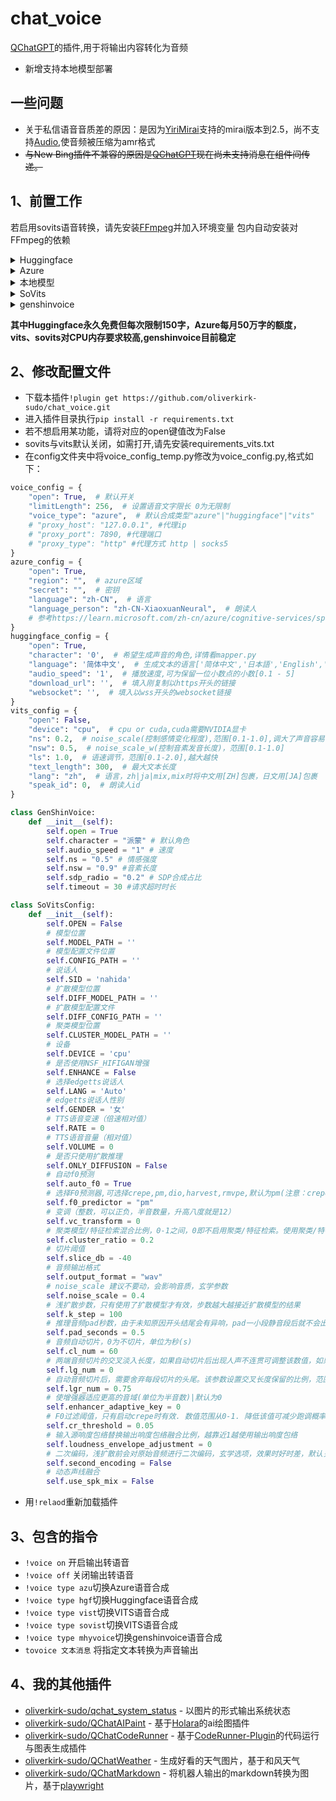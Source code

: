 # chat_voice
[QChatGPT](https://github.com/RockChinQ/QChatGPT)的插件,用于将输出内容转化为音频
- 新增支持本地模型部署
## 一些问题
- 关于私信语音音质差的原因：是因为[YiriMirai](https://github.com/YiriMiraiProject/YiriMirai)支持的mirai版本到2.5，尚不支持[Audio](https://github.com/mamoe/mirai/blob/dev/docs/Messages.md#%E6%B6%88%E6%81%AF%E5%85%83%E7%B4%A0),使音频被压缩为amr格式
- ~~与New Bing插件不兼容的原因是[QChatGPT](https://github.com/RockChinQ/QChatGPT)现在尚未支持消息在组件间传递。~~

## 1、前置工作
若启用sovits语音转换，请先安装[FFmpeg](https://www.ffmpeg.org/download.html)并加入环境变量
包内自动安装对FFmpeg的依赖

<details>
<summary>Huggingface</summary>
    
- 首先注册一个[Huggingface](https://huggingface.co/)的账户
- 在[Plachta](https://huggingface.co/spaces/Plachta/VITS-Umamusume-voice-synthesizer)仓库右上角三点选择(Duplicate this Space)复制空间（选择公有库Public,私有库会导致连不上）
- 等待空间创建完毕
- 打开开发者工具(F12)，在工具栏中选择网络，并随便生成一个音频
- 观察网络控制台有一个join包，点击后会出现的websocket链接（以wss开头），复制下来
- 将生成的音频点击播放一下
- 观察网络控制台有一个wav文件，将链接复制下来，并去掉file=后面的参数，例如:`/tmp/tmp44z9i9_p/tmp82dtww6.wav`，留下的链接形式应该是这样的：
`https://plachta-vits-umamusume-voice-synthesizer.hf.space/file=`
    
</details>

<details>
<summary>Azure</summary>
    
- 首先在[Azure](https://azure.microsoft.com/zh-cn/)注册账号
- 创建[语音服务](https://portal.azure.com/#view/Microsoft_Azure_Marketplace/GalleryItemDetailsBladeNopdl/id/Microsoft.CognitiveServicesSpeechServices)
- 在面板中找到密钥与区域填入配置文件
    
</details>

<details>
<summary>本地模型</summary>
    
- 代码参考自[vits-uma-genshin-honkai](https://huggingface.co/spaces/ikechan8370/vits-uma-genshin-honkai)
- 模型依赖编译环境，请提前安装cmake（非pip安装），Ubuntu/Debian执行 `sudo apt-get install -y python3-dev build-essential libpython3.9-dev gcc g++`,Centos执行`sudo yum groupinstall "Development Tools"`
- 由于默认不使用本地模型，且依赖较多，要使用请到vits文件夹下执行`pip install -r requirements.txt`
- 由于编译环境造成的错误请自行百度
- 将模型(G_latest.pth)与配置文件(config.json)放入model/vits文件夹中,在Releases中下载测试模型model.zip，解压并将两个文件放在model/vits文件夹中，由于只包含纳西妲一个角色，所以请不要更改`speak_id`
- config.json应与模型对应，不可使用其他模型config
- config.json仅支持moegoe内容格式的config文件，具体参考[MoeGoe](https://github.com/CjangCjengh/MoeGoe)
- 未来会支持角色实时切换与角色预览，以及其他参数调节
- 未来会支持[vits-uma-genshin-honkai](https://huggingface.co/spaces/ikechan8370/vits-uma-genshin-honkai)以及提供修改方法[songwy/vits](https://huggingface.co/spaces/songwy/vits)

</details>

<details>
<summary>SoVits</summary>
    
- 代码参考自[so-vits-svc](https://github.com/svc-develop-team/so-vits-svc)
- SoVits占用的资源较多，请确保服务器内存与cpu性能足够
- 环境安装时间较久，请耐心等待
- 由于编译环境造成的错误请自行百度
- 将模型(必要)、配置文件(必要)、扩散模型(选要)、扩散模型配置文件(选要)，聚类模型(选要)放入model/vits文件夹中,解压并将两个文件放在model/sovits文件夹中，并正确配置配置文件
- pretrain中需要下载声音编码器模型，具体请参考[so-vits-svc](https://github.com/svc-develop-team/so-vits-svc)中的说明
- 使用扩散模型时需要修改yaml中的vocoder的ckpt项为`plugins/chat_voice/pkg/sovits/pretrain/nsf_hifigan/model`
    
</details>

<details>
<summary>genshinvoice</summary>
    
- 由[genshinvoice](https://genshinvoice.top/)网站提供服务，合成效果较好，速度较快。
- 按要求修改配置文件
    
</details>

<strong>其中Huggingface永久免费但每次限制150字，Azure每月50万字的额度，vits、sovits对CPU内存要求较高,genshinvoice目前稳定</strong>

## 2、修改配置文件
- 下载本插件`!plugin get https://github.com/oliverkirk-sudo/chat_voice.git`
- 进入插件目录执行`pip install -r requirements.txt`
- 若不想启用某功能，请将对应的open键值改为False
- sovits与vits默认关闭，如需打开,请先安装requirements_vits.txt
- 在config文件夹中将voice_config_temp.py修改为voice_config.py,格式如下：
```python
voice_config = {
    "open": True,  # 默认开关
    "limitLength": 256,  # 设置语音文字限长 0为无限制
    "voice_type": "azure",  # 默认合成类型"azure"|"huggingface"|"vits"
    # "proxy_host": "127.0.0.1", #代理ip
    # "proxy_port": 7890, #代理端口
    # "proxy_type": "http" #代理方式 http | socks5
}
azure_config = {
    "open": True,
    "region": "",  # azure区域
    "secret": "",  # 密钥
    "language": "zh-CN",  # 语言
    "language_person": "zh-CN-XiaoxuanNeural",  # 朗读人
    # 参考https://learn.microsoft.com/zh-cn/azure/cognitive-services/speech-service/language-support?tabs=tts#prebuilt-neural-voices
}
huggingface_config = {
    "open": True,
    "character": '0',  # 希望生成声音的角色,详情看mapper.py
    "language": '简体中文',  # 生成文本的语言['简体中文','日本語','English','Mix']
    "audio_speed": '1',  # 播放速度,可为保留一位小数点的小数[0.1 - 5]
    "download_url": '',  # 填入刚复制以https开头的链接
    "websocket": '',  # 填入以wss开头的websocket链接
}
vits_config = {
    "open": False,
    "device": "cpu",  # cpu or cuda,cuda需要NVIDIA显卡
    "ns": 0.2,  # noise_scale(控制感情变化程度),范围[0.1-1.0],调大了声音容易怪，除非模型好
    "nsw": 0.5,  # noise_scale_w(控制音素发音长度)，范围[0.1-1.0]
    "ls": 1.0,  # 语速调节，范围[0.1-2.0],越大越快
    "text_length": 300,  # 最大文本长度
    "lang": "zh",  # 语言，zh|ja|mix,mix时将中文用[ZH]包裹，日文用[JA]包裹
    "speak_id": 0,  # 朗读人id
}

class GenShinVoice:
    def __init__(self):
        self.open = True
        self.character = "派蒙" # 默认角色
        self.audio_speed = "1" # 速度
        self.ns = "0.5" # 情感强度
        self.nsw = "0.9" #音素长度
        self.sdp_radio = "0.2" # SDP合成占比
        self.timeout = 30 #请求超时时长

class SoVitsConfig:
    def __init__(self):
        self.OPEN = False
        # 模型位置
        self.MODEL_PATH = ''
        # 模型配置文件位置
        self.CONFIG_PATH = ''
        # 说话人
        self.SID = 'nahida'
        # 扩散模型位置
        self.DIFF_MODEL_PATH = ''
        # 扩散模型配置文件
        self.DIFF_CONFIG_PATH = ''
        # 聚类模型位置
        self.CLUSTER_MODEL_PATH = ''
        # 设备
        self.DEVICE = 'cpu'
        # 是否使用NSF_HIFIGAN增强
        self.ENHANCE = False
        # 选择edgetts说话人
        self.LANG = 'Auto'
        # edgetts说话人性别
        self.GENDER = '女'
        # TTS语音变速（倍速相对值）
        self.RATE = 0
        # TTS语音音量（相对值）
        self.VOLUME = 0
        # 是否只使用扩散推理
        self.ONLY_DIFFUSION = False
        # 自动f0预测
        self.auto_f0 = True
        # 选择F0预测器,可选择crepe,pm,dio,harvest,rmvpe,默认为pm(注意：crepe为原F0使用均值滤波器)
        self.f0_predictor = "pm"
        # 变调（整数，可以正负，半音数量，升高八度就是12）
        self.vc_transform = 0
        # 聚类模型/特征检索混合比例，0-1之间，0即不启用聚类/特征检索。使用聚类/特征检索能提升音色相似度，但会导致咬字下降（如果使用建议0.5左右）
        self.cluster_ratio = 0.2
        # 切片阈值
        self.slice_db = -40
        # 音频输出格式
        self.output_format = "wav"
        # noise_scale 建议不要动，会影响音质，玄学参数
        self.noise_scale = 0.4
        # 浅扩散步数，只有使用了扩散模型才有效，步数越大越接近扩散模型的结果
        self.k_step = 100
        # 推理音频pad秒数，由于未知原因开头结尾会有异响，pad一小段静音段后就不会出现
        self.pad_seconds = 0.5
        # 音频自动切片，0为不切片，单位为秒(s)
        self.cl_num = 60
        # 两端音频切片的交叉淡入长度，如果自动切片后出现人声不连贯可调整该数值，如果连贯建议采用默认值0，注意，该设置会影响推理速度，单位为秒/s
        self.lg_num = 0
        # 自动音频切片后，需要舍弃每段切片的头尾。该参数设置交叉长度保留的比例，范围0-1,左开右闭
        self.lgr_num = 0.75
        # 使增强器适应更高的音域(单位为半音数)|默认为0
        self.enhancer_adaptive_key = 0
        # F0过滤阈值，只有启动crepe时有效. 数值范围从0-1. 降低该值可减少跑调概率，但会增加哑音
        self.cr_threshold = 0.05
        # 输入源响度包络替换输出响度包络融合比例，越靠近1越使用输出响度包络
        self.loudness_envelope_adjustment = 0
        # 二次编码，浅扩散前会对原始音频进行二次编码，玄学选项，效果时好时差，默认关闭
        self.second_encoding = False
        # 动态声线融合
        self.use_spk_mix = False

```
- 用`!relaod`重新加载插件
## 3、包含的指令
- `!voice on` 开启输出转语音
- `!voice off` 关闭输出转语音
- `!voice type azu`切换Azure语音合成
- `!voice type hgf`切换Huggingface语音合成
- `!voice type vist`切换VITS语音合成
- `!voice type sovist`切换VITS语音合成
- `!voice type mhyvoice`切换genshinvoice语音合成
- `tovoice 文本消息` 将指定文本转换为声音输出
## 4、我的其他插件
- [oliverkirk-sudo/qchat_system_status](https://github.com/oliverkirk-sudo/qchat_system_status) - 以图片的形式输出系统状态
- [oliverkirk-sudo/QChatAIPaint](https://github.com/oliverkirk-sudo/QChatAIPaint) - 基于[Holara](https://holara.ai/)的ai绘图插件
- [oliverkirk-sudo/QChatCodeRunner](https://github.com/oliverkirk-sudo/QChatCodeRunner) - 基于[CodeRunner-Plugin](https://github.com/oliverkirk-sudo/CodeRunner-Plugin)的代码运行与图表生成插件
- [oliverkirk-sudo/QChatWeather](https://github.com/oliverkirk-sudo/QChatWeather) - 生成好看的天气图片，基于和风天气
- [oliverkirk-sudo/QChatMarkdown](https://github.com/oliverkirk-sudo/QChatMarkdown) - 将机器人输出的markdown转换为图片，基于[playwright](https://playwright.dev/python/docs/intro)
